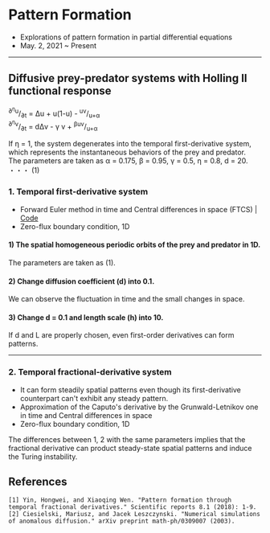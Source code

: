 # Pattern Formation
- Explorations of pattern formation in partial differential equations
- May. 2, 2021 ~ Present

----------
## Diffusive prey-predator systems with Holling II functional response
<sup>∂<sup>&eta;</sup>u</sup>/<sub>∂t</sub> = &Delta;u  + u(1-u) - <sup>uv</sup>/<sub>u+&alpha;</sub>  
<sup>∂<sup>&eta;</sup>v</sup>/<sub>∂t</sub> = d&Delta;v  - &gamma; v + <sup>&beta;uv</sup>/<sub>u+&alpha;</sub>

If &eta; = 1, the system degenerates into the temporal first-derivative system, which represents the instantaneous behaviors of the prey and predator.   
The parameters are taken as &alpha; = 0.175, &beta; = 0.95, &gamma; = 0.5, &eta; = 0.8, d = 20. ・・・ (1)
  
### 1. Temporal **first**-derivative system
- Forward Euler method in time and Central differences in space (FTCS) | [Code](https://github.com/OH-Seoyoung/Pattern_Formation/blob/master/Diffusive_prey-predator_systems/FTCS_first-derivative_Holling_II_functional_response.m)  
- Zero-flux boundary condition, 1D
  
#### 1) The spatial homogeneous periodic orbits of the prey and predator in 1D.

The parameters are taken as (1).

#### 2) Change **diffusion coefficient (d) into 0.1**.

We can observe the fluctuation in time and the small changes in space.

#### 3) Change d = 0.1 and **length scale (h) into 10**.

If d and L are properly chosen, even first-order derivatives can form patterns.  

-----------  
### 2. Temporal **fractional**-derivative system
- It can form steadily spatial patterns even though its first-derivative counterpart can't exhibit any steady pattern.
- Approximation of the Caputo's derivative by the Grunwald-Letnikov one in time and Central differences in space
- Zero-flux boundary condition, 1D

The differences between 1, 2 with the same parameters implies that the fractional derivative can product steady-state spatial patterns and induce the Turing instability.
  
## References
```
[1] Yin, Hongwei, and Xiaoqing Wen. "Pattern formation through temporal fractional derivatives." Scientific reports 8.1 (2018): 1-9.
[2] Ciesielski, Mariusz, and Jacek Leszczynski. "Numerical simulations of anomalous diffusion." arXiv preprint math-ph/0309007 (2003).
```
